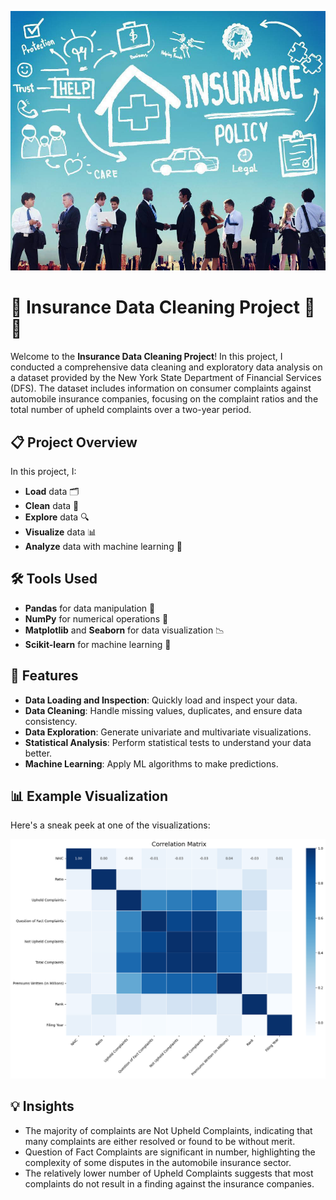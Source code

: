 ![hero](images/insurance1.jpg)

# 🧼 Insurance Data Cleaning Project 🚗💼

Welcome to the **Insurance Data Cleaning Project**! In this project, I conducted a comprehensive data cleaning and exploratory data analysis on a dataset provided by the New York State Department of Financial Services (DFS). The dataset includes information on consumer complaints against automobile insurance companies, focusing on the complaint ratios and the total number of upheld complaints over a two-year period.

## 📋 Project Overview

In this project, I:
- **Load** data 🗂️
- **Clean** data 🧽
- **Explore** data 🔍
- **Visualize** data 📊
- **Analyze** data with machine learning 🤖

## 🛠️ Tools Used

- **Pandas** for data manipulation 🐼
- **NumPy** for numerical operations 🔢
- **Matplotlib** and **Seaborn** for data visualization 📉
- **Scikit-learn** for machine learning 🧠

## 🚀 Features

- **Data Loading and Inspection**: Quickly load and inspect your data.
- **Data Cleaning**: Handle missing values, duplicates, and ensure data consistency.
- **Data Exploration**: Generate univariate and multivariate visualizations.
- **Statistical Analysis**: Perform statistical tests to understand your data better.
- **Machine Learning**: Apply ML algorithms to make predictions.

## 📊 Example Visualization

Here's a sneak peek at one of the visualizations:

![Correlation Matrix](images/correlation.png)

## 💡 Insights

- The majority of complaints are Not Upheld Complaints, indicating that many complaints are either resolved or found to be without merit.
- Question of Fact Complaints are significant in number, highlighting the complexity of some disputes in the automobile insurance sector.
- The relatively lower number of Upheld Complaints suggests that most complaints do not result in a finding against the insurance companies.





